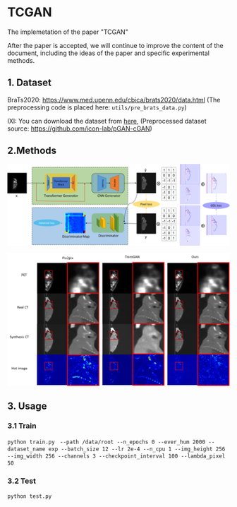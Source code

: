 # TCGAN

The implemetation of the paper "TCGAN"

After the paper is accepted, we will continue to improve the content of the document, including the ideas of the paper and specific experimental methods.




## 1. Dataset

BraTs2020: https://www.med.upenn.edu/cbica/brats2020/data.html (The preprocessing code is placed here: ``utils/pre_brats_data.py``)

IXI: You can download the dataset from [here](https://drive.google.com/drive/u/0/folders/1En_S9c081T2hV-joaFJv3xlMX2Eqzl5V), (Preprocessed dataset source: https://github.com/icon-lab/pGAN-cGAN)


## 2.Methods



![image-20220731214338901](README.assets/image-20220731214338901.png)



![image-20220731214554081](README.assets/image-20220731214554081.png)



## 3. Usage



### 3.1 Train

```shell
python train.py　--path /data/root --n_epochs 0 --ever_hum 2000 --dataset_name exp --batch_size 12 --lr 2e-4 --n_cpu 1 --img_height 256 --img_width 256 --channels 3 --checkpoint_interval 100 --lambda_pixel 50
```

### 3.2 Test

```shell
python test.py
```


